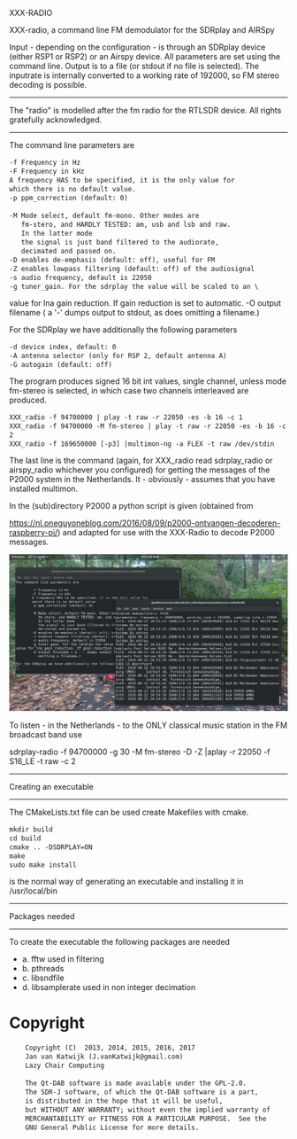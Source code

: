 XXX-RADIO


XXX-radio, a command line FM demodulator for the SDRplay and AIRSpy

Input - depending on the configuration - is through an SDRplay device
(either RSP1 or RSP2) or an Airspy device. All parameters
are set using the command line. Output is to a file (or stdout if
no file is selected). The inputrate is internally converted to
a working rate of 192000, so FM stereo decoding is possible.

------------------------------------------------------------------------

The "radio" is modelled after the fm radio for the RTLSDR device.
All rights gratefully acknowledged.

------------------------------------------------------------------------

The command line parameters are

	-f Frequency in Hz
	-F Frequency in kHz
	A frequency HAS to be specified, it is the only value for
	which there is no default value.
	-p ppm_correction (default: 0)

	-M Mode select, default fm-mono. Other modes are
	   fm-stero, and HARDLY TESTED: am, usb and lsb and raw.
	   In the latter mode
	   the signal is just band filtered to the audiorate,
	   decimated and passed on.
	-D enables de-emphasis (default: off), useful for FM
	-Z enables lowpass filtering (default: off) of the audiosignal
	-s audio frequency, default is 22050
	-g tuner_gain. For the sdrplay the value will be scaled to an \
value for lna gain reduction. If gain reduction is set to automatic.
	-O output filename ( a '-' dumps output to stdout, as does
	   omitting a filename.)

For the SDRplay we have additionally the following parameters

	-d device index, default: 0
	-A antenna selector (only for RSP 2, default antenna A)
	-G autogain (default: off)

The program produces signed 16 bit int values, single channel,
unless mode fm-stereo is selected, in which case two channels
interleaved are produced.

	XXX_radio -f 94700000 | play -t raw -r 22050 -es -b 16 -c 1 
	XXX_radio -f 94700000 -M fm-stereo | play -t raw -r 22050 -es -b 16 -c 2 
	XXX_radio -f 169650000 [-p3] |multimon-ng -a FLEX -t raw /dev/stdin

The last line is the command (again, for XXX_radio read sdrplay_radio or airspy_radio whichever you configured) for getting the messages of the P2000 system in the Netherlands. It - obviously - assumes that you have installed multimon.

In the (sub)directory P2000 a python script is given (obtained from

https://nl.oneguyoneblog.com/2016/08/09/p2000-ontvangen-decoderen-raspberry-pi/)
and adapted for use with the XXX-Radio to decode P2000 messages.

![xxx-radio with input](/xxx-radio.png?raw=true)


To listen - in the Netherlands - to the ONLY classical music station in the FM broadcast band use

sdrplay-radio -f 94700000 -g 30 -M fm-stereo -D -Z |aplay -r 22050 -f S16_LE -t raw -c 2

---------------------------------------------------------------------------

Creating an executable

---------------------------------------------------------------------------

The CMakeLists.txt file can be used  create Makefiles with cmake.

	mkdir build
	cd build
	cmake .. -DSDRPLAY=ON
	make
	sudo make install

is the normal way of generating an executable and
installing it in /usr/local/bin

-----------------------------------------------------------------------------

Packages needed

-----------------------------------------------------------------------------

To create the executable the following packages are needed

*	a. fftw			used in filtering
*	b. pthreads
*	c. libsndfile 
*	d. libsamplerate	used in non integer decimation

# Copyright

        Copyright (C)  2013, 2014, 2015, 2016, 2017
        Jan van Katwijk (J.vanKatwijk@gmail.com)
        Lazy Chair Computing

        The Qt-DAB software is made available under the GPL-2.0.
        The SDR-J software, of which the Qt-DAB software is a part,
        is distributed in the hope that it will be useful,
        but WITHOUT ANY WARRANTY; without even the implied warranty of
        MERCHANTABILITY or FITNESS FOR A PARTICULAR PURPOSE.  See the
        GNU General Public License for more details.


